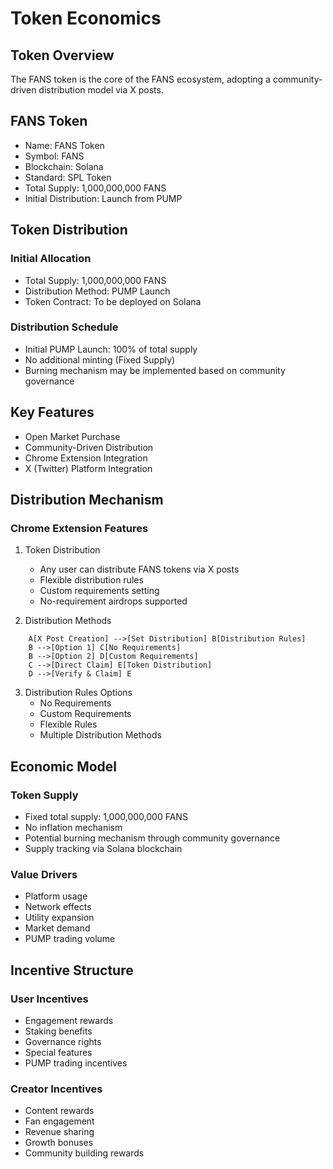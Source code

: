 # Token Economics

## Token Overview

The FANS token is the core of the FANS ecosystem, adopting a community-driven distribution model via X posts.

## FANS Token

- Name: FANS Token
- Symbol: FANS
- Blockchain: Solana
- Standard: SPL Token
- Total Supply: 1,000,000,000 FANS
- Initial Distribution: Launch from PUMP

## Token Distribution

### Initial Allocation
- Total Supply: 1,000,000,000 FANS
- Distribution Method: PUMP Launch
- Token Contract: To be deployed on Solana

### Distribution Schedule
- Initial PUMP Launch: 100% of total supply
- No additional minting (Fixed Supply)
- Burning mechanism may be implemented based on community governance

## Key Features

- Open Market Purchase
- Community-Driven Distribution
- Chrome Extension Integration
- X (Twitter) Platform Integration

## Distribution Mechanism

### Chrome Extension Features

1. Token Distribution
   - Any user can distribute FANS tokens via X posts
   - Flexible distribution rules
   - Custom requirements setting
   - No-requirement airdrops supported

2. Distribution Methods

```graph TD
    A[X Post Creation] -->[Set Distribution] B[Distribution Rules]
    B -->[Option 1] C[No Requirements]
    B -->[Option 2] D[Custom Requirements]
    C -->[Direct Claim] E[Token Distribution]
    D -->[Verify & Claim] E
```

3. Distribution Rules Options
   - No Requirements
   - Custom Requirements
   - Flexible Rules
   - Multiple Distribution Methods

## Economic Model

### Token Supply
- Fixed total supply: 1,000,000,000 FANS
- No inflation mechanism
- Potential burning mechanism through community governance
- Supply tracking via Solana blockchain

### Value Drivers
- Platform usage
- Network effects
- Utility expansion
- Market demand
- PUMP trading volume

## Incentive Structure

### User Incentives
- Engagement rewards
- Staking benefits
- Governance rights
- Special features
- PUMP trading incentives

### Creator Incentives
- Content rewards
- Fan engagement
- Revenue sharing
- Growth bonuses
- Community building rewards
